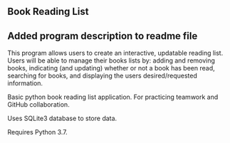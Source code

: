 ## Book Reading List

## Added program description to readme file
This program allows users to create an interactive, updatable reading list. Users will be able to manage their books lists by: adding and removing books, indicating (and updating) whether or not a book has been read, searching for books, and displaying the users desired/requested information.

Basic python book reading list application. For practicing teamwork and GitHub collaboration. 

Uses SQLite3 database to store data. 

Requires Python 3.7.